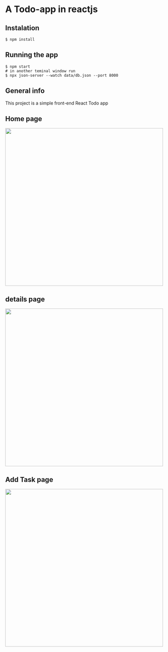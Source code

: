 # A Todo-app in reactjs

## Instalation
```bach
$ npm install
```

## Running the app

```bach
$ npm start
# in another teminal window run
$ npx json-server --watch data/db.json --port 8000
```

## General info
This project is a simple front-end React Todo app

## Home page
<img src="https://github.com/Pyt45/todo-app/tree/master/assest/home.png" width="500" />

## details page
<img src="https://github.com/Pyt45/todo-app/tree/master/assest/details.png" width="500" />

## Add Task page
<img src="https://github.com/Pyt45/todo-app/tree/master/assest/addTask.png" width="500" />
